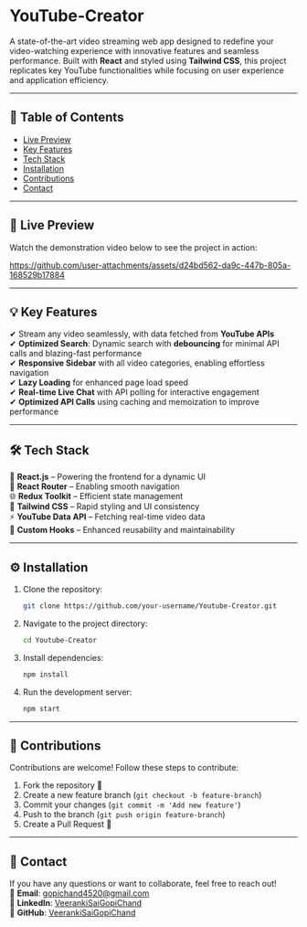 # YouTube-Creator

A state-of-the-art video streaming web app designed to redefine your video-watching experience with innovative features and seamless performance. Built with **React** and styled using **Tailwind CSS**, this project replicates key YouTube functionalities while focusing on user experience and application efficiency.

---

## 📌 Table of Contents

- [Live Preview](#-live-preview)
- [Key Features](#-key-features)
- [Tech Stack](#-tech-stack)
- [Installation](#-installation)
- [Contributions](#-contributions)
- [Contact](#-contact)

---

## 🎥 Live Preview

Watch the demonstration video below to see the project in action:

https://github.com/user-attachments/assets/d24bd562-da9c-447b-805a-168529b17884

---

## 💡 Key Features

✔ Stream any video seamlessly, with data fetched from **YouTube APIs**  
✔ **Optimized Search**: Dynamic search with **debouncing** for minimal API calls and blazing-fast performance  
✔ **Responsive Sidebar** with all video categories, enabling effortless navigation  
✔ **Lazy Loading** for enhanced page load speed  
✔ **Real-time Live Chat** with API polling for interactive engagement  
✔ **Optimized API Calls** using caching and memoization to improve performance  


---

## 🛠 Tech Stack

🚀 **React.js** – Powering the frontend for a dynamic UI  
🔗 **React Router** – Enabling smooth navigation  
🌐 **Redux Toolkit** – Efficient state management  
🎨 **Tailwind CSS** – Rapid styling and UI consistency  
⚡ **YouTube Data API** – Fetching real-time video data  
📌 **Custom Hooks** – Enhanced reusability and maintainability  

---

## ⚙ Installation

1. Clone the repository:
   ```sh
   git clone https://github.com/your-username/Youtube-Creator.git
   ```
2. Navigate to the project directory:
   ```sh
   cd Youtube-Creator
   ```
3. Install dependencies:
   ```sh
   npm install
   ```
4. Run the development server:
   ```sh
   npm start
   ```

---

## 🤝 Contributions

Contributions are welcome! Follow these steps to contribute:

1. Fork the repository 📌
2. Create a new feature branch (`git checkout -b feature-branch`)
3. Commit your changes (`git commit -m 'Add new feature'`)
4. Push to the branch (`git push origin feature-branch`)
5. Create a Pull Request 🚀

---

## 📩 Contact

If you have any questions or want to collaborate, feel free to reach out!  
📧 **Email**: gopichand4520@gmail.com  
🔗 **LinkedIn**: [VeerankiSaiGopiChand](https://www.linkedin.com/in/vsgopichand45/)  
🐙 **GitHub**: [VeerankiSaiGopiChand](https://github.com/VeerankiSaiGopiChand)

